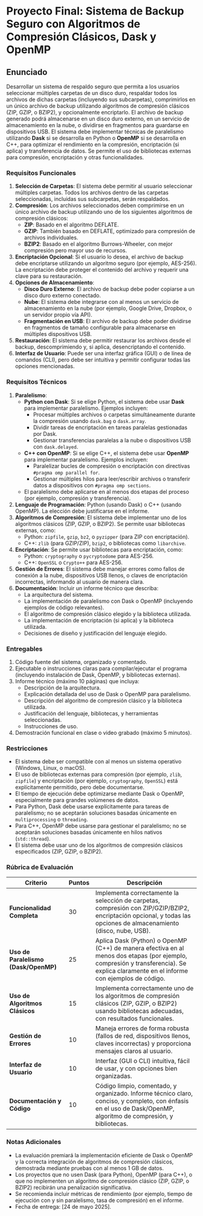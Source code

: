 # Proyecto Final: Sistema de Backup Seguro con Algoritmos de Compresión Clásicos, Dask y OpenMP

## Enunciado

Desarrollar un sistema de respaldo seguro que permita a los usuarios seleccionar múltiples carpetas de un disco duro, respaldar todos los archivos de dichas carpetas (incluyendo sus subcarpetas), comprimirlos en un único archivo de backup utilizando algoritmos de compresión clásicos (ZIP, GZIP, o BZIP2), y opcionalmente encriptarlo. El archivo de backup generado podrá almacenarse en un disco duro externo, en un servicio de almacenamiento en la nube, o dividirse en fragmentos para guardarse en dispositivos USB. El sistema debe implementar técnicas de paralelismo utilizando **Dask** si se desarrolla en Python o **OpenMP** si se desarrolla en C++, para optimizar el rendimiento en la compresión, encriptación (si aplica) y transferencia de datos. Se permite el uso de bibliotecas externas para compresión, encriptación y otras funcionalidades.

### Requisitos Funcionales
1. **Selección de Carpetas**: El sistema debe permitir al usuario seleccionar múltiples carpetas. Todos los archivos dentro de las carpetas seleccionadas, incluidas sus subcarpetas, serán respaldados.
2. **Compresión**: Los archivos seleccionados deben comprimirse en un único archivo de backup utilizando uno de los siguientes algoritmos de compresión clásicos:
   - **ZIP**: Basado en el algoritmo DEFLATE.
   - **GZIP**: También basado en DEFLATE, optimizado para compresión de archivos individuales.
   - **BZIP2**: Basado en el algoritmo Burrows-Wheeler, con mejor compresión pero mayor uso de recursos.
3. **Encriptación Opcional**: Si el usuario lo desea, el archivo de backup debe encriptarse utilizando un algoritmo seguro (por ejemplo, AES-256). La encriptación debe proteger el contenido del archivo y requerir una clave para su restauración.
4. **Opciones de Almacenamiento**:
   - **Disco Duro Externo**: El archivo de backup debe poder copiarse a un disco duro externo conectado.
   - **Nube**: El sistema debe integrarse con al menos un servicio de almacenamiento en la nube (por ejemplo, Google Drive, Dropbox, o un servidor propio vía API).
   - **Fragmentación en USB**: El archivo de backup debe poder dividirse en fragmentos de tamaño configurable para almacenarse en múltiples dispositivos USB.
5. **Restauración**: El sistema debe permitir restaurar los archivos desde el backup, descomprimiendo y, si aplica, desencriptando el contenido.
6. **Interfaz de Usuario**: Puede ser una interfaz gráfica (GUI) o de línea de comandos (CLI), pero debe ser intuitiva y permitir configurar todas las opciones mencionadas.

### Requisitos Técnicos
1. **Paralelismo**:
   - **Python con Dask**: Si se elige Python, el sistema debe usar **Dask** para implementar paralelismo. Ejemplos incluyen:
     - Procesar múltiples archivos o carpetas simultáneamente durante la compresión usando `dask.bag` o `dask.array`.
     - Dividir tareas de encriptación en tareas paralelas gestionadas por Dask.
     - Gestionar transferencias paralelas a la nube o dispositivos USB con `dask.delayed`.
   - **C++ con OpenMP**: Si se elige C++, el sistema debe usar **OpenMP** para implementar paralelismo. Ejemplos incluyen:
     - Paralelizar bucles de compresión o encriptación con directivas `#pragma omp parallel for`.
     - Gestionar múltiples hilos para leer/escribir archivos o transferir datos a dispositivos con `#pragma omp sections`.
   - El paralelismo debe aplicarse en al menos dos etapas del proceso (por ejemplo, compresión y transferencia).
2. **Lenguaje de Programación**: Python (usando Dask) o C++ (usando OpenMP). La elección debe justificarse en el informe.
3. **Algoritmos de Compresión**: El sistema debe implementar uno de los algoritmos clásicos (ZIP, GZIP, o BZIP2). Se permite usar bibliotecas externas, como:
   - Python: `zipfile`, `gzip`, `bz2`, o `pyzipper` (para ZIP con encriptación).
   - C++: `zlib` (para GZIP/ZIP), `bzip2`, o bibliotecas como `libarchive`.
4. **Encriptación**: Se permite usar bibliotecas para encriptación, como:
   - Python: `cryptography` o `pycryptodome` para AES-256.
   - C++: `OpenSSL` o `Crypto++` para AES-256.
5. **Gestión de Errores**: El sistema debe manejar errores como fallos de conexión a la nube, dispositivos USB llenos, o claves de encriptación incorrectas, informando al usuario de manera clara.
6. **Documentación**: Incluir un informe técnico que describa:
   - La arquitectura del sistema.
   - La implementación de paralelismo con Dask o OpenMP (incluyendo ejemplos de código relevantes).
   - El algoritmo de compresión clásico elegido y la biblioteca utilizada.
   - La implementación de encriptación (si aplica) y la biblioteca utilizada.
   - Decisiones de diseño y justificación del lenguaje elegido.

### Entregables
1. Código fuente del sistema, organizado y comentado.
2. Ejecutable o instrucciones claras para compilar/ejecutar el programa (incluyendo instalación de Dask, OpenMP, y bibliotecas externas).
3. Informe técnico (máximo 10 páginas) que incluya:
   - Descripción de la arquitectura.
   - Explicación detallada del uso de Dask o OpenMP para paralelismo.
   - Descripción del algoritmo de compresión clásico y la biblioteca utilizada.
   - Justificación del lenguaje, bibliotecas, y herramientas seleccionadas.
   - Instrucciones de uso.
4. Demostración funcional en clase o video grabado (máximo 5 minutos).

### Restricciones
- El sistema debe ser compatible con al menos un sistema operativo (Windows, Linux, o macOS).
- El uso de bibliotecas externas para compresión (por ejemplo, `zlib`, `zipfile`) y encriptación (por ejemplo, `cryptography`, `OpenSSL`) está explícitamente permitido, pero debe documentarse.
- El tiempo de ejecución debe optimizarse mediante Dask o OpenMP, especialmente para grandes volúmenes de datos.
- Para Python, Dask debe usarse explícitamente para tareas de paralelismo; no se aceptarán soluciones basadas únicamente en `multiprocessing` o `threading`.
- Para C++, OpenMP debe usarse para gestionar el paralelismo; no se aceptarán soluciones basadas únicamente en hilos nativos (`std::thread`).
- El sistema debe usar uno de los algoritmos de compresión clásicos especificados (ZIP, GZIP, o BZIP2).

### Rúbrica de Evaluación

| **Criterio**                              | **Puntos** | **Descripción**                                                                 |
|-------------------------------------------|------------|--------------------------------------------------------------------------------|
| **Funcionalidad Completa**                | 30         | Implementa correctamente la selección de carpetas, compresión con ZIP/GZIP/BZIP2, encriptación opcional, y todas las opciones de almacenamiento (disco, nube, USB). |
| **Uso de Paralelismo (Dask/OpenMP)**      | 25         | Aplica Dask (Python) o OpenMP (C++) de manera efectiva en al menos dos etapas (por ejemplo, compresión y transferencia). Se explica claramente en el informe con ejemplos de código. |
| **Uso de Algoritmos Clásicos**            | 15         | Implementa correctamente uno de los algoritmos de compresión clásicos (ZIP, GZIP, o BZIP2) usando bibliotecas adecuadas, con resultados funcionales. |
| **Gestión de Errores**                    | 10         | Maneja errores de forma robusta (fallos de red, dispositivos llenos, claves incorrectas) y proporciona mensajes claros al usuario. |
| **Interfaz de Usuario**                   | 10         | Interfaz (GUI o CLI) intuitiva, fácil de usar, y con opciones bien organizadas. |
| **Documentación y Código**                | 10         | Código limpio, comentado, y organizado. Informe técnico claro, conciso, y completo, con énfasis en el uso de Dask/OpenMP, algoritmo de compresión, y bibliotecas. |

### Notas Adicionales
- La evaluación premiará la implementación eficiente de Dask o OpenMP y la correcta integración de algoritmos de compresión clásicos, demostrada mediante pruebas con al menos 1 GB de datos.
- Los proyectos que no usen Dask (para Python), OpenMP (para C++), o que no implementen un algoritmo de compresión clásico (ZIP, GZIP, o BZIP2) recibirán una penalización significativa.
- Se recomienda incluir métricas de rendimiento (por ejemplo, tiempo de ejecución con y sin paralelismo, tasa de compresión) en el informe.
- Fecha de entrega: [24 de mayo 2025].
